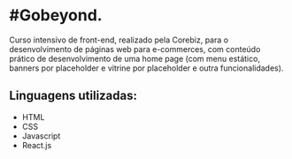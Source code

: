 # #Gobeyond.

Curso intensivo de front-end, realizado pela Corebiz, para o desenvolvimento de páginas web para e-commerces, com conteúdo prático de desenvolvimento de uma home page (com menu estático, banners por placeholder e vitrine por placeholder e outra funcionalidades).

## Linguagens utilizadas:
- HTML
- CSS
- Javascript
- React.js 

